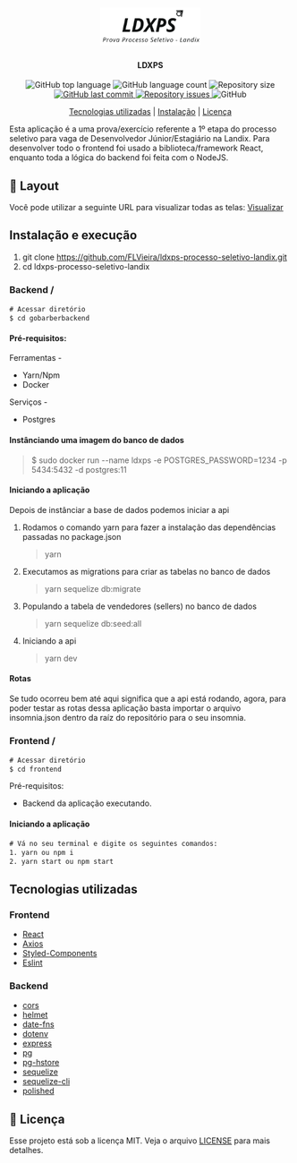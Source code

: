 <h1 align="center">
<img src="logo.png" width="180"/>

<br />

</h1>

<h4 align = "center">
  LDXPS
</h4>

<p align="center">
  <img alt="GitHub top language" src="https://img.shields.io/github/languages/top/FLVieira/ldxps-processo-seletivo-landix">
  
  <img alt="GitHub language count" src="https://img.shields.io/github/languages/count/FLVieira/ldxps-processo-seletivo-landix">
  
  <img alt="Repository size" src="https://img.shields.io/github/repo-size/FLVieira/ldxps-processo-seletivo-landix">

  <a href="https://github.com/FLVieira/ldxps-processo-seletivo-landix/commits/master">
    <img alt="GitHub last commit" src="https://img.shields.io/github/last-commit/FLVieira/ldxps-processo-seletivo-landix">
  </a>
  
  <a href="https://github.com/FLVieira/ldxps-processo-seletivo-landix/issues">
    <img alt="Repository issues" src="https://img.shields.io/github/issues/FLVieira/ldxps-processo-seletivo-landix">
  </a>
  
  <img alt="GitHub" src="https://img.shields.io/github/license/FLVieira/ldxps-processo-seletivo-landix">
</p>

<p align="center">
  <a href="#tecnologias-utilizadas">Tecnologias utilizadas</a> |
  <a href="#instalação-e-execução">Instalação</a> |
  <a href="#-licença">Licença</a>
</p>

Esta aplicação é a uma prova/exercício referente a 1º etapa do processo seletivo para vaga de Desenvolvedor Júnior/Estagiário na Landix. 
Para desenvolver todo o frontend foi usado a biblioteca/framework React, enquanto toda a lógica do backend foi feita com o NodeJS.

## 🎨 Layout 

Você pode utilizar a seguinte URL para visualizar todas as telas: [Visualizar](https://drive.google.com/drive/folders/1CwHfKHSPdT6JOzOk5hGsnl1py21DGT0W?usp=sharing)

## Instalação e execução

1. git clone https://github.com/FLVieira/ldxps-processo-seletivo-landix.git
2. cd ldxps-processo-seletivo-landix

### Backend /

```
# Acessar diretório 
$ cd gobarberbackend
```

#### Pré-requisitos:

Ferramentas -

- Yarn/Npm
- Docker

Serviços -

- Postgres

#### Instânciando uma imagem do banco de dados

> \$ sudo docker run --name ldxps -e POSTGRES_PASSWORD=1234 -p 5434:5432 -d postgres:11

#### Iniciando a aplicação

Depois de instânciar a base de dados podemos iniciar a api

1. Rodamos o comando yarn para fazer a instalação das dependências passadas no package.json

   > yarn

2. Executamos as migrations para criar as tabelas no banco de dados

   > yarn sequelize db:migrate
   
3. Populando a tabela de vendedores (sellers) no banco de dados 

   > yarn sequelize db:seed:all 

4. Iniciando a api

   > yarn dev

#### Rotas

Se tudo ocorreu bem até aqui significa que a api está rodando, agora, para poder testar as rotas dessa aplicação basta importar o arquivo insomnia.json dentro da 
raíz do repositório para o seu insomnia.

### Frontend /

```
# Acessar diretório 
$ cd frontend
```

Pré-requisitos:

- Backend da aplicação executando.


#### Iniciando a aplicação
```
# Vá no seu terminal e digite os seguintes comandos:
1. yarn ou npm i
2. yarn start ou npm start
```

## Tecnologias utilizadas

### Frontend

- [React](https://github.com/facebook/react)
- [Axios](https://github.com/axios/axios)
- [Styled-Components](https://github.com/styled-components/styled-components)
- [Eslint](https://github.com/eslint/eslint)

### Backend

- [cors](https://github.com/expressjs/cors)
- [helmet](https://github.com/helmetjs/helmet)
- [date-fns](https://github.com/date-fns/date-fns)
- [dotenv](https://github.com/motdotla/dotenv)
- [express](https://github.com/expressjs/express)
- [pg](https://github.com/brianc/node-postgres)
- [pg-hstore](https://github.com/scarney81/pg-hstore)
- [sequelize](https://github.com/sequelize/sequelize)
- [sequelize-cli](https://github.com/sequelize/cli)
- [polished](https://github.com/styled-components/polished)

## 📝 Licença

Esse projeto está sob a licença MIT. Veja o arquivo [LICENSE](LICENSE) para mais detalhes.
